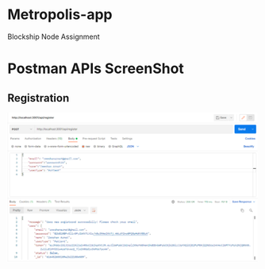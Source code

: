 # Metropolis-app
 Blockship Node Assignment
 
 # Postman APIs ScreenShot
 
 ## Registration
 ![User Registration](./images/user_register.PNG)
